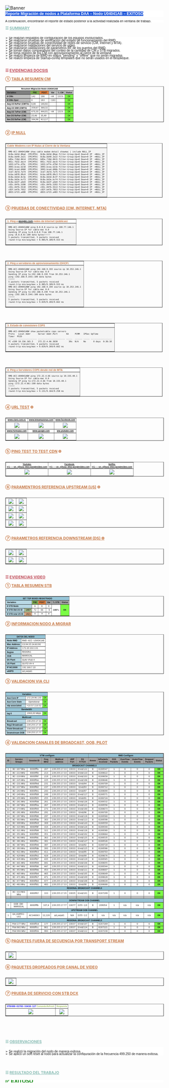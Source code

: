 <html>
<head>
<meta charset="UTF-8" />
    <meta name="viewport" content=
        "width=device-width, initial-scale=1.0" <meta/>
<title>DAA Report</title>
</head>
<body>
<img src="https://github.com/rodoxplo/daa/blob/main/template-daa-raw/IMG-20250306104014185.png?raw=true" alt="Banner">
<pre align="left"; style="white-space:pre-line; line-height:20.0px; font-size:12px; font-weight:bold; background:#ffffff; font-family:arial; margin-top:0; margin-bottom:10px; padding:0"><span style="background:#245bdb; color:white">Reporte Migración de nodos a Plataforma DAA – Nodo U04041AB – EXITOSO
</span></pre>

<pre style="white-space:pre-line; line-height:8px; font-family:arial; font-size:10px; background:#ffffff; margin-bottom:10px">A continuación, encontrarán el reporte de estado posterior a la actividad realizada en ventana de trabajo.
</pre>

<p style="color:#8abdb5; font-size:12px; font-weight:bold; margin:0; padding-bottom:10px">☰ <u>SUMMARY</u></p>

<pre style="white-space:pre-line; line-height:8px; font-family:arial; font-size:10px; background:#ffffff">
➢ Se realizan respaldos de configuración de los equipos involucrados.
➢ Se realizaron pruebas de verificación del estado de funcionamiento del RMD.
➢ Se realizaron pruebas de conectividad de redes de servicio (CM, Internet y MTA).
➢ Se realizaron validaciones del servicio de video.
➢ Se realizaron validaciones de parámetros RF de los puertos del RMD.
➢ Se toman datos comparativos del conteo de la cantidad de CM y STB migrados.
➢ Se toma registro de los CM con aprovisionamiento al cierre de la ventana.
➢ Se realizó limpieza de RMD en status "pending" y "offline" que no serán migrados.
➢ Se realizó limpieza de Startup-config templates que no serán usados en el despliegue.
</pre>
<br>
<p style="color:#bf4c58; font-size:12px; font-weight:bold; margin:0; padding:0px">☰ <u>EVIDENCIAS DOCSIS</u></p>

<p style="color:#c77b4a; font-size:12px; font-weight:bold; padding-top:0; padding-bottom:0">① <u>TABLA RESUMEN CM</u></p>

<table border="1"; style="width:auto; line-height:8px; ">
  <tr>
    <th colspan="6"; style="font-weight:bold; text-align:center; vertical-align:middle; font-size:0.4em">Resumen Migración Nodo U04041AB</th>
  </tr>
    <tr>
    <th align="left"; style="background:#808080; vertical-align:middle; font-size:0.4em">Variables</th>
    <th style="background:#7FAC53; text-align:center; vertical-align:middle; font-size:0.4em">PRE</th> 
    <th style="background:#DE8242; text-align:center; vertical-align:middle; font-size:0.4em">POST</th> 
    <th style="background:#BFBFBF; text-align:center; vertical-align:middle; font-size:0.4em">Var</th>
    <th style="background:#BFBFBF; text-align:center; vertical-align:middle; font-size:0.4em">% CM</th> 
    <th style="background:#BFBFBF; text-align:center; vertical-align:middle; font-size:0.4em">Status</th> 
  </tr>
  <tr>
    <th align="left"; style="background:#BFBFBF; font-size:0.4em; vertical-align:middle"># CMs</th>
    <td style="font-size:0.4em; vertical-align:middle">142</td>
    <td style="font-size:0.4em; vertical-align:middle">186</td>
    <td style="font-size:0.4em; vertical-align:middle">-44</td>
    <td style="font-size:0.4em; vertical-align:middle">131%</td>
    <td style="background:#7BFC45; text-align:center; vertical-align:middle; font-size:0.4em">OK</td>
  </tr>
<tr>
    <th align="left"; style="background:#BFBFBF; font-size:0.4em; vertical-align:middle"># CMs Oper</th>
    <td style="font-size:0.4em; vertical-align:middle">0</td>
    <td style="font-size:0.4em; vertical-align:middle">183</td>
    <td style="font-size:0.4em; vertical-align:middle">-183</td>
    <td style="font-size:0.4em; vertical-align:middle"></td>
    <td style="background:#7BFC45; text-align:center; vertical-align:middle; font-size:0.4em">OK</td>
  </tr>
  <tr>
    <th align="left"; style="background:#F2F2F2; font-size:0.4em; vertical-align:middle">Avg US RxPwr (CMTS)</th>
    <td style="font-size:0.4em; vertical-align:middle">0,00</td>
    <td style="font-size:0.4em; vertical-align:middle">140,92</td>
    <td style="font-size:0.4em; vertical-align:middle"></td>
    <td style="font-size:0.4em; vertical-align:middle"></td>
    <td style="background:#7BFC45; text-align:center; vertical-align:middle; font-size:0.4em">OK</td>
  </tr>
  <tr>
    <th align="left"; style="background:#F2F2F2; font-size:0.4em; vertical-align:middle">Avg US SNR (CMTS)</th>
    <td style="font-size:0.4em; vertical-align:middle">359,67</td>
    <td style="font-size:0.4em; vertical-align:middle">368,32</td>
    <td style="font-size:0.4em; vertical-align:middle"></td>
    <td style="font-size:0.4em; vertical-align:middle"></td>
    <td style="background:#7BFC45; text-align:center; vertical-align:middle; font-size:0.4em">OK</td>
  </tr>
  <tr>
    <th align="left"; style="background:#BFBFBF; font-size:0.4em; vertical-align:middle">Avg US TxPwr (CM)</th>
    <td style="font-size:0.4em; vertical-align:middle">470,30</td>
    <td style="font-size:0.4em; vertical-align:middle">444,91</td>
    <td style="font-size:0.4em; vertical-align:middle">-44</td>
    <td style="font-size:0.4em; vertical-align
      :middle">131%</td>
    <td style="background:#7BFC45; text-align:center; vertical-align:middle; font-size:0.4em">OK</td>
  </tr>
  <tr>
    <th align="left"; style="background:#BFBFBF; font-size:0.4em; vertical-align:middle">Ave DS RxPwr (CM)</th>
    <td style="font-size:0.4em; vertical-align:middle">25,46</td>
    <td style="font-size:0.4em; vertical-align:middle">35,49</td>
    <td style="font-size:0.4em; vertical-align:middle"></td>
    <td style="font-size:0.4em; vertical-align:middle"></td>
    <td style="background:#7BFC45; text-align:center; vertical-align:middle; font-size:0.4em">OK</td>
  </tr>
  <tr>
    <th align="left"; style="background:#BFBFBF; font-size:0.4em; vertical-align:middle">Ave DS RxPwr (CM)</th>
    <td style="font-size:0.4em; vertical-align:middle">384,96</td>
    <td style="font-size:0.4em; vertical-align:middle">413,17</td>
    <td style="font-size:0.4em; vertical-align:middle"></td>
    <td style="font-size:0.4em; vertical-align:middle"></td>
    <td style="background:#7BFC45; text-align:center; vertical-align:middle; font-size:0.4em">OK</td>
  </tr>
</table>

<p style="color:#c77b4a; font-size:12px; font-weight:bold; padding-top:10; padding-bottom:10">② <u>IP NULL</u></p>

<table border="1"; style="width:500px; line-height:8px">
<th style="color:#c77b4a; font-size:8; font-weight:bold; text-align:left">Cable Modems con IP Nulas al Cierre de la Ventana</th>
  <tr>
    <td style="font-family:Consolas,courier new; background:#f4f4f4; vertical-align:middle; text-align:left">
      <pre style="white-space:pre-line; line-height:8px; font-size:0.5em">
RMD-ACC-U04041AB# show cable modem detail showmac | include NULL_IP     
8c8a.bb3d.86ad  CPE(MTA)  8c8a.bb3d.86ae Filter-Group:Up=0 Down=0 IP  =NULL_IP
8c8a.bb40.2e21  CPE(MTA)  8c8a.bb40.2e22 Filter-Group:Up=0 Down=0 IP  =NULL_IP
b85e.718d.0614  CPE(MTA)  b85e.718d.0615 Filter-Group:Up=0 Down=0 IP  =NULL_IP
001c.fb32.dec4  CPE(MTA)  001c.fb32.dec6 Filter-Group:Up=0 Down=0 IP  =NULL_IP
1033.bf7e.d79c  CPE(MTA)  1033.bf7e.d79d Filter-Group:Up=0 Down=0 IP  =NULL_IP
3093.bcea.b218  CPE(MTA)  3093.bcea.b21b Filter-Group:Up=0 Down=0 IP  =NULL_IP
3093.bced.6068  CPE(MTA)  3093.bced.606b Filter-Group:Up=0 Down=0 IP  =NULL_IP
3cb7.4b7d.7e74  CPE(MTA)  3cb7.4b7d.7e75 Filter-Group:Up=0 Down=0 IP  =NULL_IP
6cba.b8f8.09c0  CPE(MTA)  6cba.b8f8.09c3 Filter-Group:Up=0 Down=0 IP  =NULL_IP
8c8a.bb3d.8c3e  CPE(MTA)  8c8a.bb3d.8c3f Filter-Group:Up=0 Down=0 IP  =NULL_IP
8c8a.bb3e.bcf3  CPE(MTA)  8c8a.bb3e.bcf4 Filter-Group:Up=0 Down=0 IP  =NULL_IP
8c8a.bb3f.a4d3  CPE(MTA)  8c8a.bb3f.a4d4 Filter-Group:Up=0 Down=0 IP  =NULL_IP
c03c.04fb.5390  CPE(MTA)  c03c.04fb.5393 Filter-Group:Up=0 Down=0 IP  =NULL_IP
c03c.04fb.5510  CPE(MTA)  c03c.04fb.5513 Filter-Group:Up=0 Down=0 IP  =NULL_IP
c83f.b47b.7052  CPE(MTA)  c83f.b47b.7053 Filter-Group:Up=0 Down=0 IP  =NULL_IP
d833.b723.a480  CPE(MTA)  d833.b723.a483 Filter-Group:Up=0 Down=0 IP  =NULL_IP
    </pre>
		</td>
  </tr>
</table>

<p style="color:#c77b4a; font-size:12px; font-weight:bold; padding-top:10; padding-bottom:10">③ <u>PRUEBAS DE CONECTIVIDAD (CM, INTERNET, MTA)</u></p>

<table border="1"; style="width:500px; line-height:8px">
<th style="color:#c77b4a; font-size:8; font-weight:bold; text-align:left">1. Ping a <a href="www.claro.com.ec">google.com</a> redes de Internet (públicas)</th>
  <tr>
    <td style="font-family:Consolas,courier new; background:#f4f4f4; vertical-align:middle; text-align:left">
      <pre style="white-space:pre-line; line-height:8px; font-size:0.5em">
RMD-ACC-U04041AB# ping 8.8.8.8 source-ip 100.77.146.1
Using Source-IP for cable-mac 0.0
Sending IP ping to:8.8.8.8 from 100.77.146.1
ping (8.8.8.8):100 data bytes!!!!!
5 packets transmitted, 5 packets received
round-trip min/avg/max = 8.985/9.189/9.553 ms
    </pre>
		</td>
  </tr> 
</table>
</ul>
<br>

<table border="1"; style="width:500px; line-height:8px">
<th style="color:#c77b4a; font-size:8; font-weight:bold; text-align:left">2. Ping a servidores de aprovisionamiento (DHCP)</th>
  <tr>
    <td style="font-family:Consolas,courier new; background:#f4f4f4; vertical-align:middle; text-align:left">
      <pre style="white-space:pre-line; line-height:8px; font-size:0.5em">
RMD-ACC-U04041AB# ping 192.168.9.193 source-ip 10.253.146.1
Using Source-IP for cable-mac 0.0
Sending IP ping to:192.168.9.193 from 10.253.146.1
ping (192.168.9.193):100 data bytes
!!!!!
5 packets transmitted, 5 packets received
round-trip min/avg/max = 8.985/9.189/9.553 ms
RMD-ACC-U04041AB# ping 192.168.9.194 source-ip 10.253.146.1
Using Source-IP for cable-mac 0.0
Sending IP ping to:192.168.9.194 from 10.253.146.1
ping (192.168.9.194):100 data bytes
!!!!!
5 packets transmitted, 5 packets received
round-trip min/avg/max = 9.029/9.269/9.662 ms
    </pre>
		</td>
  </tr>
</table>
<br>
<table border="1"; style="width:500px; line-height:8px">
<th style="color:#c77b4a; font-size:8; font-weight:bold; text-align:left">3. Estado de conexiones COPS</th>
  <tr>
    <td style="font-family:Consolas,courier new; text-align:left; background:#f4f4f4; vertical-align:middle; text-align:left">
      <pre style="white-space:pre-line; line-height:8px; font-size:0.5em">
RMD-ACC-U04041AB# show packetcable cops servers
Proto   Local Addr      Server Addr.Port       KA     PCMM   IPSec UpTime
Timer  PSID
------- --------------- ---------------------- -----  ------ ----- -----------------
PC vI09 10.156.165.3    172.22.4.66.3030         30s  N/A    No      0 days  0:36:10
5 packets transmitted, 5 packets received
round-trip min/avg/max = 9.029/9.269/9.662 ms
    </pre>
		</td>
  </tr>
</table>
<br>
<table border="1"; style="width:500px; line-height:8px">
<th style="color:#c77b4a; font-size:8; font-weight:bold; text-align:left">4. Ping a Servidores COPS desde red de MTA</th>
<tr>
    <td style="font-family:Consolas,courier new; text-align:left; background:#f4f4f4; vertical-align:middle; text-align:left">
    <pre style="white-space:pre-line; line-height:8px; font-size:0.5em">
RMD-ACC-U04041AB# ping 172.22.4.66 source-ip 10.155.40.1
Using Source-IP for cable-mac 0.0
Sending IP ping to:172.22.4.66 from 10.155.40.1
ping (172.22.4.66):100 data bytes
!!!!!
5 packets transmitted, 5 packets received
round-trip min/avg/max = 9.131/9.164/9.258 ms
    </pre>
		</td>
  </tr>
</table>

<p style="color:#c77b4a; font-size:12px; font-weight:bold; padding-top:10; padding-bottom:10">④ <u>URL TEST</u> 🌐</p>

<table border="1"; style="width:auto; line-height:8px">
  <tr>
    <th style="font-weight:bold; text-align:center; vertical-align:middle; font-size:0.4em"><a href="http://www.claro.com.ec" target="_blank">www.claro.com.ec</a></th>
    <th style="font-weight:bold; text-align:center; vertical-align:middle; font-size:0.4em"><a href="http://www.teleamazonas.com">www.teleamazonas.com</a></th>
    <th style="font-weight:bold; text-align:center; vertical-align:middle; font-size:0.4em"><a href="http://www.facebook.com">www.facebook.com</a></th>
  </tr>
    <tr>
    <td style="text-align:center; vertical-align:middle"><img src="https://github.com/rodoxplo/daa/blob/main/template-daa-raw/Pasted%20image%2020250306125735.png?raw=true"></td>
    <td style="text-align:center; vertical-align:middle"><img src="https://github.com/rodoxplo/daa/blob/main/template-daa-raw/Pasted%20image%2020250306115528.png?raw=true"></td>
    <td style="text-align:center; vertical-align:middle"><img src="https://github.com/rodoxplo/daa/blob/main/template-daa-raw/Pasted%20image%2020250306125735.png?raw=true"></td>
  </tr>
    <tr>
    <th style="font-weight:bold; text-align:center; vertical-align:middle; font-size:0.4em"><a href="http://www.Formula1.com">www.Formula1.com</a></th>
    <th style="font-weight:bold; text-align:center; vertical-align:middle; font-size:0.4em"><a href="http://www.google.com">www.google.com</a></th>
    <th style="font-weight:bold; text-align:center; vertical-align:middle; font-size:0.4em"><a href="http://ww.youtube.com">ww.youtube.com</a></th>
  </tr>
    <tr>
    <td style="text-align:center; vertical-align:middle"><img src="https://github.com/rodoxplo/daa/blob/main/template-daa-raw/Pasted%20image%2020250306115353.png?raw=true"></td>
    <td style="text-align:center; vertical-align:middle"><img src="https://github.com/rodoxplo/daa/blob/main/template-daa-raw/Pasted%20image%2020250306115357.png?raw=true"></td>
    <td style="text-align:center; vertical-align:middle"><img src="https://github.com/rodoxplo/daa/blob/main/template-daa-raw/Pasted%20image%2020250306115225.png?raw=true"></td>
  </tr>  
  </table>

<p style="color:#c77b4a; font-size:12px; font-weight:bold; padding-top:10; padding-bottom:10">⑤ <u>PING TEST TO TEST CDN</u> 🌐</p>

<table border="1"; style="width:auto; line-height:8px">
  <tr>
    <th style="font-weight:bold; text-align:center; vertical-align:middle; font-size:0.4em; white-space:pre-line"><a href="http://rr1---sn-xj0uxa-btxs.googlevideo.com">Youtube:
    rr1---sn-xj0uxa-btxs.googlevideo.com</a></th>
    <th style="font-weight:bold; text-align:center; vertical-align:middle; font-size:0.4em; white-space:pre-line"><a href="http://rr1---sn-xj0uxa-btxs.googlevideo.com">Facebook:
    rr1---sn-xj0uxa-btxs.googlevideo.com</a></th>
    <th style="font-weight:bold; text-align:center; vertical-align:middle; font-size:0.4em; white-space:pre-line"><a href="http://rr1---sn-xj0uxa-btxs.googlevideo.com">Netflix:
    rr1---sn-xj0uxa-btxs.googlevideo.com</a></th>
  </tr>
    <tr>
    <td style="text-align:center; vertical-align:middle"><img src="https://github.com/rodoxplo/daa/blob/main/template-daa-raw/Pasted%20image%2020250306115211.png?raw=true"></td>
    <td style="text-align:center; vertical-align:middle"><img src="https://github.com/rodoxplo/daa/blob/main/template-daa-raw/Pasted%20image%2020250306115225.png?raw=true"></td>
    <td style="text-align:center; vertical-align:middle"><img src="https://github.com/rodoxplo/daa/blob/main/template-daa-raw/Pasted%20image%2020250306115233.png?raw=true"></td>
  </tr>
  </table>

<p style="color:#c77b4a; font-size:12px; font-weight:bold; padding-top:10; padding-bottom:10">⑥ <u>PARAMENTROS REFERENCIA UPSTREAM (US)</u> 🌐</p>

<table border="1"; style="width:auto; line-height:8px">
  <tr>
      <td style="text-align:center; vertical-align:middle"><img src="https://github.com/rodoxplo/daa/blob/main/template-daa-raw/Pasted%20image%2020250306125501.png?raw=true"></td>
      <td align="left"; style="text-align:center; vertical-align:middle"><img src="https://github.com/rodoxplo/daa/blob/main/template-daa-raw/Pasted%20image%2020250306125520.png?raw=true"></td>
</tr>
<tr>
      <td style="text-align:center; vertical-align:middle"><img src="https://github.com/rodoxplo/daa/blob/main/template-daa-raw/Pasted%20image%2020250306125600.png?raw=true"></td>
      <td align="left"; style="text-align:center; vertical-align:middle"><img src="https://github.com/rodoxplo/daa/blob/main/template-daa-raw/Pasted%20image%2020250306125607.png?raw=true"></td>
</tr>
<tr>
      <td style="text-align:center; vertical-align:middle"><img src="https://github.com/rodoxplo/daa/blob/main/template-daa-raw/Pasted%20image%2020250306125613.png?raw=true"></td>
      <td align="left"; style="text-align:center; vertical-align:middle"><img src="https://github.com/rodoxplo/daa/blob/main/template-daa-raw/Pasted%20image%2020250306125637.png?raw=true"></td>
</tr>
<tr>
      <td style="text-align:center; vertical-align:middle"><img src="https://github.com/rodoxplo/daa/blob/main/template-daa-raw/Pasted%20image%2020250306125649.png?raw=true"></td>
      <td align="left"; style="text-align:center; vertical-align:middle"><img src="https://github.com/rodoxplo/daa/blob/main/template-daa-raw/Pasted%20image%2020250306125656.png?raw=true"></td>
</tr>
  </table>

<p style="color:#c77b4a; font-size:12px; font-weight:bold; padding-top:10; padding-bottom:10">⑦ <u>PARAMETROS REFERENCIA DOWNSTREAM (DS) 🌐</u></p>

<table border="1"; style="width:auto; line-height:8px">
<tr>
      <td align="left"; style="text-align:center; vertical-align:middle"><img src="https://github.com/rodoxplo/daa/blob/main/template-daa-raw/IMG-20250306114236406.png?raw=true"></td>
      <td align="left"; style="text-align:center; vertical-align:middle"><img src="https://github.com/rodoxplo/daa/blob/main/template-daa-raw/IMG-20250306114239811.png?raw=true"></td>
</tr>
<tr>
      <td align="left"; style="text-align:center; vertical-align:middle"><img src="https://github.com/rodoxplo/daa/blob/main/template-daa-raw/IMG-20250306114244251.png?raw=true"></td>
      <td align="left"; style="text-align:center; vertical-align:middle"><img src="https://github.com/rodoxplo/daa/blob/main/template-daa-raw/IMG-20250306114249653.png?raw=true"></td>
</tr>
  </table>
<br>

<p style="color:#bf4c58; font-size:12px; font-weight:bold; margin:0; padding:0px">☰ <u>EVIDENCIAS VIDEO</u></p>
<p style="color:#c77b4a; font-size:12px; font-weight:bold; padding-top:0; padding-bottom:10">① <u>TABLA RESUMEN STB</u></p>

<table border="1"; style="width:auto; line-height:8px">
<tr>
	<th colspan="7"; style="background:#97C5D7; font-weight:bold; text-align:center; vertical-align:middle; font-size:0.4em">SET TOP BOXES REGISTRADO</th>
</tr>
  <tr>
    <th colspan="2"; style="background:#B9D9E5; text-align:left; vertical-align:middle; font-size:0.4em">Variables</th>
    <th style="background:#7FAC53; text-align:center; vertical-align:middle; font-size:0.4em">PRE</th> 
    <th style="background:#DE8242; text-align:center; vertical-align:middle; font-size:0.4em">POST</th> 
    <th style="background:#A6A6A6; text-align:center; vertical-align:middle; font-size:0.4em">Var</th>
    <th style="background:#A6A6A6; text-align:center; vertical-align:middle; font-size:0.4em">% STB</th> 
    <th style="background:#A6A6A6; text-align:center; vertical-align:middle; font-size:0.4em">Status</th> 
  </tr>
  <tr>
    <th colspan="2"; style="background:#B9D9E5; text-align:left; vertical-align:middle; font-size:0.4em"># STB Nodo</th>
    <td style="background:white; text-align:center; vertical-align:middle; font-size:0.4em">6</td>
    <td style="background:white; text-align:center; vertical-align:middle; font-size:0.4em">6</td>
    <td style="background:white; text-align:center; vertical-align:middle; font-size:0.4em">0</td>
    <td rowspan="3"; style="background:white; text-align:center; vertical-align:middle; font-weight:bold; font-size:0.4em">100%</td>
    <td rowspan="3"; style="background:#7BFC45; text-align:center; vertical-align:middle; font-weight:bold; font-size:0.4em">OK</td>
  </tr>
  <tr>
    <th style="background:#B9D9E5; text-align:left; vertical-align:middle; font-size:0.4em"># STB Old US ID</th>
    <th style="background:#B1C595; text-align:center; vertical-align:middle; font-size:0.4em">1407</th> 
    <td style="background:white; text-align:center; vertical-align:middle; font-size:0.4em">72</td>
    <td style="background:white; text-align:center; vertical-align:middle; font-size:0.4em">66</td>
    <td style="background:white; text-align:center; vertical-align:middle; font-size:0.4em">-6</td>
  </tr>
  <tr>
    <th style="background:#B9D9E5; text-align:left; vertical-align:middle; font-size:0.4em"># STB new US ID</th>
    <th style="background:#EAB38A; text-align:center; vertical-align:middle; font-size:0.4em">1421</th> 
    <td style="background:white; text-align:center; vertical-align:middle; font-size:0.4em">0</td>
    <td style="background:white; text-align:center; vertical-align:middle; font-size:0.4em">9</td>
    <td style="background:white; text-align:center; vertical-align:middle; font-size:0.4em">9</td>
  </tr>
</table>

<p style="color:#c77b4a; font-size:12px; font-weight:bold; padding-top:0; padding-bottom:10">② <u>INFORMACION NODO A MIGRAR</u></p>

<table border="1"; style="width:auto; line-height:8px">
<tr>
	<th colspan="2"; align="center"; style="background:#97C5D7; text-align:center; vertical-align:middle; font-size:0.4em">DATOS DEL NODO</th>
</tr>
  <tr>
    <th style="background:#B9D9E5; text-align:left; vertical-align:middle; font-size:0.4em">Nodo RMD</th><td style="background:white; text-align:left; vertical-align:middle;  font-size:0.4em">RMD-ACC-U04041AB</td></tr><tr>
    <th style="background:#B9D9E5; text-align:left; vertical-align:middle; font-size:0.4em">Mac Address</th><td style="background:white; text-align:left; vertical-align:middle;  font-size:0.4em">C0:94:35:3A:60:90</td></tr><tr>
    <th style="background:#B9D9E5; text-align:left; vertical-align:middle; font-size:0.4em">IP Address</th><td style="background:white; text-align:left; vertical-align:middle;  font-size:0.4em">172.20.102.131</td></tr><tr>
    <th style="background:#B9D9E5; text-align:left; vertical-align:middle;  font-size:0.4em">Region</th><td style="background:white; text-align:left; vertical-align:middle;  font-size:0.4em">REGION1</td></tr><tr>
    <th style="background:#B9D9E5; text-align:left; vertical-align:middle;  font-size:0.4em">HUB</th><td style="background:white; text-align:left; vertical-align:middle;  font-size:0.4em">MARISCAL</td></tr><tr>
    <th style="background:#B9D9E5; text-align:left; vertical-align:middle;  font-size:0.4em">DS Plant</th><td style="background:white; text-align:left; vertical-align:middle;  font-size:0.4em">Quito Vhub 4</td></tr><tr>
    <th style="background:#B9D9E5; text-align:left; vertical-align:middle;  font-size:0.4em">US Plant</th><td style="background:white; text-align:left; vertical-align:middle;  font-size:0.4em">QUITO VH 4</td></tr><tr>
    <th style="background:#B9D9E5; text-align:left; vertical-align:middle;  font-size:0.4em">IP NC2000</th><td style="background:white; text-align:left; vertical-align:middle;  font-size:0.4em">192.168.7.10</td></tr><tr>
    <th style="background:#B9D9E5; text-align:left; vertical-align:middle;  font-size:0.4em">vARPD</th><td style="background:white; text-align:left; vertical-align:middle;  font-size:0.4em">q4_varpd1</td>
  </tr>
</table>

<p style="color:#c77b4a; font-size:12px; font-weight:bold; padding-top:0; padding-bottom:10">③ <u>VALIDACION VIA CLI</u></p>

<table border="1"; style="width:auto; line-height:8px">
  <tr>
    <th colspan="3"; style="background:#97C5D7; text-align:center; vertical-align:middle; font-size:0.4em">Variables</th>
  </tr>
  <tr>
    <th style="background:#B9D9E5; text-align:left; vertical-align:middle; font-size:0.4em">Aux Core IP</th>
    <td style="background:white; text-align:center; vertical-align:middle; font-size:0.4em">172.29.96.130</td>
    <td style="background:#7BFC45; text-align:center; vertical-align:middle; font-size:0.4em">OK</td>
  </tr>
  <tr>
    <th style="background:#B9D9E5; text-align:left; vertical-align:middle; font-size:0.4em">Aux Core State</th>
    <td style="background:white; text-align:center; vertical-align:middle; font-size:0.4em">Operational</td>
    <td style="background:#7BFC45; text-align:center; vertical-align:middle; font-size:0.4em">OK</td>
  </tr>
  <tr>
	<th style="background:#B9D9E5; text-align:left; vertical-align:middle; font-size:0.4em">ntp associated</th>
    <td style="background:white; text-align:center; vertical-align:middle; font-size:0.4em">*10.57.110.52</td>
    <td style="background:#7BFC45; text-align:center; vertical-align:middle; font-size:0.4em">OK</td>
  </tr>
<tr>
    <th colspan="3"; style="background:#97C5D7; text-align:center; vertical-align:middle; font-size:0.4em">Bandwidth</th>
  </tr>
  <tr>
	<th style="background:#B9D9E5; text-align:left; vertical-align:middle; font-size:0.4em">lag 0</th>
    <td style="background:white; text-align:center; vertical-align:middle; font-size:0.4em">2969,00 Mbps</td>
    <td style="background:#7BFC45; text-align:center; vertical-align:middle; font-size:0.4em">OK</td>
  </tr>
  <tr>
    <th colspan="3"; style="background:#97C5D7; text-align:center; vertical-align:middle; font-size:0.4em">Multicast</th>
  </tr>
  <tr>
	<th style="background:#B9D9E5; text-align:left; vertical-align:middle; font-size:0.4em">Broadcast</th>
    <td style="background:white; text-align:center; vertical-align:middle; font-size:0.4em">239.255.17.33</td>
    <td style="background:#7BFC45; text-align:center; vertical-align:middle; font-size:0.4em">OK</td>
  </tr>
  <tr>
  	<th style="background:#B9D9E5; text-align:left; vertical-align:middle; font-size:0.4em">Reg2 Broadcast</th>
    <td style="background:white; text-align:center; vertical-align:middle; font-size:0.4em">239.255.17.35</td>
    <td style="background:#7BFC45; text-align:center; vertical-align:middle; font-size:0.4em">OK</td>
  </tr>
  <tr>
    <th style="background:#B9D9E5; text-align:left; vertical-align:middle; font-size:0.4em">Piolot Broadcast</th>
    <td style="background:white; text-align:center; vertical-align:middle; font-size:0.4em">239.255.17.37</td>
    <td style="background:#7BFC45; text-align:center; vertical-align:middle; font-size:0.4em">OK</td>
  </tr>
    <tr>
    <th style="background:#B9D9E5; text-align:left; vertical-align:middle; font-size:0.4em">Downstream OOB</th>
    <td style="background:white; text-align:center; vertical-align:middle; font-size:0.4em">239.255.17.77</td>
    <td style="background:#7BFC45; text-align:center; vertical-align:middle; font-size:0.4em">OK</td>
  </tr>
</table>

<p style="color:#c77b4a; font-size:12px; font-weight:bold; padding-top:0; padding-bottom:10">④ <u>VALIDACION CANALES DE BROADCAST, OOB, PILOT</u></p>

<table border="1"; style="width:auto; line-height:8px">
<tr>
	<th colspan="7"; style="background:#97C5D7; text-align:center; vertical-align:middle; font-size:0.4em">VTM configure</th>
<th colspan="7"; style="background:#97C5D7; text-align:center; vertical-align:middle; font-size:0.4em">RMD Configure</th>
</tr>
  <tr>
    <th style="background:#A6A6A6; text-align:center; vertical-align:middle; font-size:0.4em">ID</th>
    <th style="background:#A6A6A6; text-align:center; vertical-align:middle; font-size:0.4em; width:1px">Service Groups</th>
    <th style="background:#A6A6A6; text-align:center; vertical-align:middle; font-size:0.4em; width:10%">Session ID</th>
    <th style="background:#A6A6A6; text-align:center; vertical-align:middle; font-size:0.4em">Freq MHZ</th>
    <th style="background:#A6A6A6; text-align:center; vertical-align:middle; font-size:0.4em">Multicat address</th>
    <th style="background:#A6A6A6; text-align:center; vertical-align:middle; font-size:0.4em">UDP Port</th>
    <th style="background:#A6A6A6; text-align:center; vertical-align:middle; font-size:0.4em">DS P/TCH</th>
    <th style="background:#A6A6A6; text-align:center; vertical-align:middle; font-size:0.4em">Annex</th>
    <th style="background:#A6A6A6; text-align:center; vertical-align:middle; font-size:0.4em">InPackets received</th>
    <th style="background:#A6A6A6; text-align:center; vertical-align:middle; font-size:0.4em">OSS Packets</th>
    <th style="background:#A6A6A6; text-align:center; vertical-align:middle; font-size:0.4em">OverFlow Events</th>
    <th style="background:#A6A6A6; text-align:center; vertical-align:middle; font-size:0.4em">UnderFlow Events</th>
    <th style="background:#A6A6A6; text-align:center; vertical-align:middle; font-size:0.4em">Dropped Packets</th>
    <th style="background:#A6A6A6; text-align:center; vertical-align:middle; font-size:0.4em">Status</th>
  </tr>
  <tr>
	  <th colspan="14"; style="background:#97C5D7; text-align:center; vertical-align:middle; font-size:0.4em">BROADCAST CHANNELS</th>
  </tr>
<tr>
	<td style="text-align:center; vertical-align:middle; font-size:0.4em">1</td><td style="text-align:center; vertical-align:middle; font-size:0.4em">BC-207 Mhz</td>
	<td style="text-align:center; vertical-align:middle; font-size:0.4em">8000fffa</td><td style="text-align:center; vertical-align:middle; font-size:0.4em">207</td><td style="text-align:center; vertical-align:middle; font-size:0.4em">239.255.17.33</td><td style="text-align:center; vertical-align:middle; font-size:0.4em">10033</td><td style="text-align:center; vertical-align:middle; font-size:0.4em">0/vid/122</td><td style="text-align:center; vertical-align:middle; font-size:0.4em">B</td><td style="text-align:center; vertical-align:middle; font-size:0.4em">6188547</td><td style="text-align:center; vertical-align:middle; font-size:0.4em">1</td><td style="text-align:center; vertical-align:middle; font-size:0.4em">0</td><td style="text-align:center; vertical-align:middle; font-size:0.4em">0</td><td style="text-align:center; vertical-align:middle; font-size:0.4em">0</td><td style="background:#7BFC45; text-align:center; vertical-align:middle; font-weight:bold; font-size:0.4em">OK</td>
</tr>
<tr>
	<td style="text-align:center; vertical-align:middle; font-size:0.4em">2</td><td style="text-align:center; vertical-align:middle; font-size:0.4em">BC-213 Mhz</td><td style="text-align:center; vertical-align:middle; font-size:0.4em">8000fffd</td><td style="text-align:center; vertical-align:middle; font-size:0.4em">213</td><td style="text-align:center; vertical-align:middle; font-size:0.4em">239.255.17.33</td><td style="text-align:center; vertical-align:middle; font-size:0.4em">10033</td><td style="text-align:center; vertical-align:middle; font-size:0.4em">0/vid/110</td><td style="text-align:center; vertical-align:middle; font-size:0.4em">B</td><td style="text-align:center; vertical-align:middle; font-size:0.4em">6188622</td><td style="text-align:center; vertical-align:middle; font-size:0.4em">1</td><td style="text-align:center; vertical-align:middle; font-size:0.4em">0</td><td style="text-align:center; vertical-align:middle; font-size:0.4em">0</td><td style="text-align:center; vertical-align:middle; font-size:0.4em">0</td><td style="background:#7BFC45; text-align:center; vertical-align:middle; font-weight:bold; font-size:0.4em">OK</td>
</tr>
<tr>
	<td style="text-align:center; vertical-align:middle; font-size:0.4em">3</td><td style="text-align:center; vertical-align:middle; font-size:0.4em">BC-219 Mhz</td><td style="text-align:center; vertical-align:middle; font-size:0.4em">8000ffef</td><td style="text-align:center; vertical-align:middle; font-size:0.4em">219</td><td style="text-align:center; vertical-align:middle; font-size:0.4em">239.255.17.33</td><td style="text-align:center; vertical-align:middle; font-size:0.4em">10033</td><td style="text-align:center; vertical-align:middle; font-size:0.4em">0/vid/103</td><td style="text-align:center; vertical-align:middle; font-size:0.4em">B</td><td style="text-align:center; vertical-align:middle; font-size:0.4em">6188658</td><td style="text-align:center; vertical-align:middle; font-size:0.4em">1</td><td style="text-align:center; vertical-align:middle; font-size:0.4em">0</td><td style="text-align:center; vertical-align:middle; font-size:0.4em">0</td><td style="text-align:center; vertical-align:middle; font-size:0.4em">0</td><td style="background:#7BFC45; text-align:center; vertical-align:middle; font-weight:bold; font-size:0.4em">OK</td>
</tr>
<tr>
	<td style="text-align:center; vertical-align:middle; font-size:0.4em">4</td><td style="text-align:center; vertical-align:middle; font-size:0.4em">BC-225 Mhz</td><td style="text-align:center; vertical-align:middle; font-size:0.4em">8000ffee</td><td style="text-align:center; vertical-align:middle; font-size:0.4em">225</td><td style="text-align:center; vertical-align:middle; font-size:0.4em">239.255.17.33</td><td style="text-align:center; vertical-align:middle; font-size:0.4em">10033</td><td style="text-align:center; vertical-align:middle; font-size:0.4em">0/vid/106</td><td style="text-align:center; vertical-align:middle; font-size:0.4em">B</td><td style="text-align:center; vertical-align:middle; font-size:0.4em">6188646</td><td style="text-align:center; vertical-align:middle; font-size:0.4em">1</td><td style="text-align:center; vertical-align:middle; font-size:0.4em">0</td><td style="text-align:center; vertical-align:middle; font-size:0.4em">0</td><td style="text-align:center; vertical-align:middle; font-size:0.4em">0</td><td style="background:#7BFC45; text-align:center; vertical-align:middle; font-weight:bold; font-size:0.4em">OK</td>
</tr>
<tr>
	<td style="text-align:center; vertical-align:middle; font-size:0.4em">5</td><td style="text-align:center; vertical-align:middle; font-size:0.4em">BC-231 Mhz</td><td style="text-align:center; vertical-align:middle; font-size:0.4em">8000ffed</td><td style="text-align:center; vertical-align:middle; font-size:0.4em">231</td><td style="text-align:center; vertical-align:middle; font-size:0.4em">239.255.17.33</td><td style="text-align:center; vertical-align:middle; font-size:0.4em">10033</td><td style="text-align:center; vertical-align:middle; font-size:0.4em">0/vid/94 </td><td style="text-align:center; vertical-align:middle; font-size:0.4em">B</td><td style="text-align:center; vertical-align:middle; font-size:0.4em">6188709</td><td style="text-align:center; vertical-align:middle; font-size:0.4em">1</td><td style="text-align:center; vertical-align:middle; font-size:0.4em">0</td><td style="text-align:center; vertical-align:middle; font-size:0.4em">0</td><td style="text-align:center; vertical-align:middle; font-size:0.4em">0</td><td style="background:#7BFC45; text-align:center; vertical-align:middle; font-weight:bold; font-size:0.4em">OK</td>
</tr>
<tr>
	<td style="text-align:center; vertical-align:middle; font-size:0.4em">6</td><td style="text-align:center; vertical-align:middle; font-size:0.4em">BC-237 Mhz</td><td style="text-align:center; vertical-align:middle; font-size:0.4em">8000ffd2</td><td style="text-align:center; vertical-align:middle; font-size:0.4em">237</td><td style="text-align:center; vertical-align:middle; font-size:0.4em">239.255.17.33</td><td style="text-align:center; vertical-align:middle; font-size:0.4em">10033</td><td style="text-align:center; vertical-align:middle; font-size:0.4em">0/vid/93 </td><td style="text-align:center; vertical-align:middle; font-size:0.4em">B</td><td style="text-align:center; vertical-align:middle; font-size:0.4em">6188712</td><td style="text-align:center; vertical-align:middle; font-size:0.4em">1</td><td style="text-align:center; vertical-align:middle; font-size:0.4em">0</td><td style="text-align:center; vertical-align:middle; font-size:0.4em">0</td><td style="text-align:center; vertical-align:middle; font-size:0.4em">0</td><td style="background:#7BFC45; text-align:center; vertical-align:middle; font-weight:bold; font-size:0.4em">OK</td>
</tr>
<tr>
	<td style="text-align:center; vertical-align:middle; font-size:0.4em">7</td><td style="text-align:center; vertical-align:middle; font-size:0.4em">BC-243 Mhz</td><td style="text-align:center; vertical-align:middle; font-size:0.4em">8000ffe1</td><td style="text-align:center; vertical-align:middle; font-size:0.4em">243</td><td style="text-align:center; vertical-align:middle; font-size:0.4em">239.255.17.33</td><td style="text-align:center; vertical-align:middle; font-size:0.4em">10033</td><td style="text-align:center; vertical-align:middle; font-size:0.4em">0/vid/97 </td><td style="text-align:center; vertical-align:middle; font-size:0.4em">B</td><td style="text-align:center; vertical-align:middle; font-size:0.4em">6188694</td><td style="text-align:center; vertical-align:middle; font-size:0.4em">1</td><td style="text-align:center; vertical-align:middle; font-size:0.4em">0</td><td style="text-align:center; vertical-align:middle; font-size:0.4em">0</td><td style="text-align:center; vertical-align:middle; font-size:0.4em">0</td><td style="background:#7BFC45; text-align:center; vertical-align:middle; font-weight:bold; font-size:0.4em">OK</td>
</tr>
<tr>
	<td style="text-align:center; vertical-align:middle; font-size:0.4em">8</td><td style="text-align:center; vertical-align:middle; font-size:0.4em">BC-249 Mhz</td><td style="text-align:center; vertical-align:middle; font-size:0.4em">8000ffd9</td><td style="text-align:center; vertical-align:middle; font-size:0.4em">249</td><td style="text-align:center; vertical-align:middle; font-size:0.4em">239.255.17.33</td><td style="text-align:center; vertical-align:middle; font-size:0.4em">10033</td><td style="text-align:center; vertical-align:middle; font-size:0.4em">0/vid/117</td><td style="text-align:center; vertical-align:middle; font-size:0.4em">B</td><td style="text-align:center; vertical-align:middle; font-size:0.4em">6188571</td><td style="text-align:center; vertical-align:middle; font-size:0.4em">1</td><td style="text-align:center; vertical-align:middle; font-size:0.4em">0</td><td style="text-align:center; vertical-align:middle; font-size:0.4em">0</td><td style="text-align:center; vertical-align:middle; font-size:0.4em">0</td><td style="background:#7BFC45; text-align:center; vertical-align:middle; font-weight:bold; font-size:0.4em">OK</td>
</tr>
<tr>
	<td style="text-align:center; vertical-align:middle; font-size:0.4em">9</td><td style="text-align:center; vertical-align:middle; font-size:0.4em">BC-255 Mhz</td><td style="text-align:center; vertical-align:middle; font-size:0.4em">8000ffe5</td><td style="text-align:center; vertical-align:middle; font-size:0.4em">255</td><td style="text-align:center; vertical-align:middle; font-size:0.4em">239.255.17.33</td><td style="text-align:center; vertical-align:middle; font-size:0.4em">10033</td><td style="text-align:center; vertical-align:middle; font-size:0.4em">0/vid/91 </td><td style="text-align:center; vertical-align:middle; font-size:0.4em">B</td><td style="text-align:center; vertical-align:middle; font-size:0.4em">6188724</td><td style="text-align:center; vertical-align:middle; font-size:0.4em">1</td><td style="text-align:center; vertical-align:middle; font-size:0.4em">0</td><td style="text-align:center; vertical-align:middle; font-size:0.4em">0</td><td style="text-align:center; vertical-align:middle; font-size:0.4em">0</td><td style="background:#7BFC45; text-align:center; vertical-align:middle; font-weight:bold; font-size:0.4em">OK</td>
</tr>
<tr>
	<td style="text-align:center; vertical-align:middle; font-size:0.4em">10</td><td style="text-align:center; vertical-align:middle; font-size:0.4em">BC-261 Mhz</td><td style="text-align:center; vertical-align:middle; font-size:0.4em">8000ffdd</td><td style="text-align:center; vertical-align:middle; font-size:0.4em">261</td><td style="text-align:center; vertical-align:middle; font-size:0.4em">239.255.17.33</td><td style="text-align:center; vertical-align:middle; font-size:0.4em">10033</td><td style="text-align:center; vertical-align:middle; font-size:0.4em">0/vid/126</td><td style="text-align:center; vertical-align:middle; font-size:0.4em">B</td><td style="text-align:center; vertical-align:middle; font-size:0.4em">6188532</td><td style="text-align:center; vertical-align:middle; font-size:0.4em">1</td><td style="text-align:center; vertical-align:middle; font-size:0.4em">0</td><td style="text-align:center; vertical-align:middle; font-size:0.4em">0</td><td style="text-align:center; vertical-align:middle; font-size:0.4em">0</td><td style="background:#7BFC45; text-align:center; vertical-align:middle; font-weight:bold; font-size:0.4em">OK</td>
</tr>
<tr>
	<td style="text-align:center; vertical-align:middle; font-size:0.4em">11</td><td style="text-align:center; vertical-align:middle; font-size:0.4em">BC-267 Mhz</td><td style="text-align:center; vertical-align:middle; font-size:0.4em">8000ffea</td><td style="text-align:center; vertical-align:middle; font-size:0.4em">267</td><td style="text-align:center; vertical-align:middle; font-size:0.4em">239.255.17.33</td><td style="text-align:center; vertical-align:middle; font-size:0.4em">10033</td><td style="text-align:center; vertical-align:middle; font-size:0.4em">0/vid/121</td><td style="text-align:center; vertical-align:middle; font-size:0.4em">B</td><td style="text-align:center; vertical-align:middle; font-size:0.4em">6188556</td><td style="text-align:center; vertical-align:middle; font-size:0.4em">1</td><td style="text-align:center; vertical-align:middle; font-size:0.4em">0</td><td style="text-align:center; vertical-align:middle; font-size:0.4em">0</td><td style="text-align:center; vertical-align:middle; font-size:0.4em">0</td><td style="background:#7BFC45; text-align:center; vertical-align:middle; font-weight:bold; font-size:0.4em">OK</td>
</tr>
<tr>
	<td style="text-align:center; vertical-align:middle; font-size:0.4em">12</td><td style="text-align:center; vertical-align:middle; font-size:0.4em">BC-273 Mhz</td><td style="text-align:center; vertical-align:middle; font-size:0.4em">8000ffe0</td><td style="text-align:center; vertical-align:middle; font-size:0.4em">273</td><td style="text-align:center; vertical-align:middle; font-size:0.4em">239.255.17.33</td><td style="text-align:center; vertical-align:middle; font-size:0.4em">10033</td><td style="text-align:center; vertical-align:middle; font-size:0.4em">0/vid/100</td><td style="text-align:center; vertical-align:middle; font-size:0.4em">B</td><td style="text-align:center; vertical-align:middle; font-size:0.4em">6188673</td><td style="text-align:center; vertical-align:middle; font-size:0.4em">1</td><td style="text-align:center; vertical-align:middle; font-size:0.4em">0</td><td style="text-align:center; vertical-align:middle; font-size:0.4em">0</td><td style="text-align:center; vertical-align:middle; font-size:0.4em">0</td><td style="background:#7BFC45; text-align:center; vertical-align:middle; font-weight:bold; font-size:0.4em">OK</td>
</tr>
<tr>
	<td style="text-align:center; vertical-align:middle; font-size:0.4em">13</td><td style="text-align:center; vertical-align:middle; font-size:0.4em">BC-291 Mhz</td><td style="text-align:center; vertical-align:middle; font-size:0.4em">8000ffe4</td><td style="text-align:center; vertical-align:middle; font-size:0.4em">291</td><td style="text-align:center; vertical-align:middle; font-size:0.4em">239.255.17.33</td><td style="text-align:center; vertical-align:middle; font-size:0.4em">10033</td><td style="text-align:center; vertical-align:middle; font-size:0.4em">0/vid/96 </td><td style="text-align:center; vertical-align:middle; font-size:0.4em">B</td><td style="text-align:center; vertical-align:middle; font-size:0.4em">6188700</td><td style="text-align:center; vertical-align:middle; font-size:0.4em">1</td><td style="text-align:center; vertical-align:middle; font-size:0.4em">0</td><td style="text-align:center; vertical-align:middle; font-size:0.4em">0</td><td style="text-align:center; vertical-align:middle; font-size:0.4em">0</td><td style="background:#7BFC45; text-align:center; vertical-align:middle; font-weight:bold; font-size:0.4em">OK</td>
</tr>
<tr>
	<td style="text-align:center; vertical-align:middle; font-size:0.4em">14</td><td style="text-align:center; vertical-align:middle; font-size:0.4em">BC-297 Mhz</td><td style="text-align:center; vertical-align:middle; font-size:0.4em">8000ffd6</td><td style="text-align:center; vertical-align:middle; font-size:0.4em">297</td><td style="text-align:center; vertical-align:middle; font-size:0.4em">239.255.17.33</td><td style="text-align:center; vertical-align:middle; font-size:0.4em">10033</td><td style="text-align:center; vertical-align:middle; font-size:0.4em">0/vid/118</td><td style="text-align:center; vertical-align:middle; font-size:0.4em">B</td><td style="text-align:center; vertical-align:middle; font-size:0.4em">6188568</td><td style="text-align:center; vertical-align:middle; font-size:0.4em">1</td><td style="text-align:center; vertical-align:middle; font-size:0.4em">0</td><td style="text-align:center; vertical-align:middle; font-size:0.4em">0</td><td style="text-align:center; vertical-align:middle; font-size:0.4em">0</td><td style="background:#7BFC45; text-align:center; vertical-align:middle; font-weight:bold; font-size:0.4em">OK</td>
</tr>
<tr>
	<td style="text-align:center; vertical-align:middle; font-size:0.4em">15</td><td style="text-align:center; vertical-align:middle; font-size:0.4em">BC-303 Mhz</td><td style="text-align:center; vertical-align:middle; font-size:0.4em">8000ffda</td><td style="text-align:center; vertical-align:middle; font-size:0.4em">303</td><td style="text-align:center; vertical-align:middle; font-size:0.4em">239.255.17.33</td><td style="text-align:center; vertical-align:middle; font-size:0.4em">10033</td><td style="text-align:center; vertical-align:middle; font-size:0.4em">0/vid/113</td><td style="text-align:center; vertical-align:middle; font-size:0.4em">B</td><td style="text-align:center; vertical-align:middle; font-size:0.4em">6188598</td><td style="text-align:center; vertical-align:middle; font-size:0.4em">1</td><td style="text-align:center; vertical-align:middle; font-size:0.4em">0</td><td style="text-align:center; vertical-align:middle; font-size:0.4em">0</td><td style="text-align:center; vertical-align:middle; font-size:0.4em">0</td><td style="background:#7BFC45; text-align:center; vertical-align:middle; font-weight:bold; font-size:0.4em">OK</td>
</tr>
<tr>
	<td style="text-align:center; vertical-align:middle; font-size:0.4em">16</td><td style="text-align:center; vertical-align:middle; font-size:0.4em">BC-309 Mhz</td><td style="text-align:center; vertical-align:middle; font-size:0.4em">8000ffe9</td><td style="text-align:center; vertical-align:middle; font-size:0.4em">309</td><td style="text-align:center; vertical-align:middle; font-size:0.4em">239.255.17.33</td><td style="text-align:center; vertical-align:middle; font-size:0.4em">10033</td><td style="text-align:center; vertical-align:middle; font-size:0.4em">0/vid/120</td><td style="text-align:center; vertical-align:middle; font-size:0.4em">B</td><td style="text-align:center; vertical-align:middle; font-size:0.4em">6188559</td><td style="text-align:center; vertical-align:middle; font-size:0.4em">1</td><td style="text-align:center; vertical-align:middle; font-size:0.4em">0</td><td style="text-align:center; vertical-align:middle; font-size:0.4em">0</td><td style="text-align:center; vertical-align:middle; font-size:0.4em">0</td><td style="background:#7BFC45; text-align:center; vertical-align:middle; font-weight:bold; font-size:0.4em">OK</td>
</tr>
<tr>
	<td style="text-align:center; vertical-align:middle; font-size:0.4em">17</td><td style="text-align:center; vertical-align:middle; font-size:0.4em">BC-315 Mhz</td><td style="text-align:center; vertical-align:middle; font-size:0.4em">8000ffdf</td><td style="text-align:center; vertical-align:middle; font-size:0.4em">315</td><td style="text-align:center; vertical-align:middle; font-size:0.4em">239.255.17.33</td><td style="text-align:center; vertical-align:middle; font-size:0.4em">10033</td><td style="text-align:center; vertical-align:middle; font-size:0.4em">0/vid/124</td><td style="text-align:center; vertical-align:middle; font-size:0.4em">B</td><td style="text-align:center; vertical-align:middle; font-size:0.4em">6188544</td><td style="text-align:center; vertical-align:middle; font-size:0.4em">1</td><td style="text-align:center; vertical-align:middle; font-size:0.4em">0</td><td style="text-align:center; vertical-align:middle; font-size:0.4em">0</td><td style="text-align:center; vertical-align:middle; font-size:0.4em">0</td><td style="background:#7BFC45; text-align:center; vertical-align:middle; font-weight:bold; font-size:0.4em">OK</td>
</tr>
<tr>
	<td style="text-align:center; vertical-align:middle; font-size:0.4em">18</td><td style="text-align:center; vertical-align:middle; font-size:0.4em">BC-321 Mhz</td><td style="text-align:center; vertical-align:middle; font-size:0.4em">8000ffd8</td><td style="text-align:center; vertical-align:middle; font-size:0.4em">321</td><td style="text-align:center; vertical-align:middle; font-size:0.4em">239.255.17.33</td><td style="text-align:center; vertical-align:middle; font-size:0.4em">10033</td><td style="text-align:center; vertical-align:middle; font-size:0.4em">0/vid/116</td><td style="text-align:center; vertical-align:middle; font-size:0.4em">B</td><td style="text-align:center; vertical-align:middle; font-size:0.4em">6188580</td><td style="text-align:center; vertical-align:middle; font-size:0.4em">1</td><td style="text-align:center; vertical-align:middle; font-size:0.4em">0</td><td style="text-align:center; vertical-align:middle; font-size:0.4em">0</td><td style="text-align:center; vertical-align:middle; font-size:0.4em">0</td><td style="background:#7BFC45; text-align:center; vertical-align:middle; font-weight:bold; font-size:0.4em">OK</td>
</tr>
<tr>
	<td style="text-align:center; vertical-align:middle; font-size:0.4em">19</td><td style="text-align:center; vertical-align:middle; font-size:0.4em">BC-351 Mhz</td><td style="text-align:center; vertical-align:middle; font-size:0.4em">8000ffd5</td><td style="text-align:center; vertical-align:middle; font-size:0.4em">351</td><td style="text-align:center; vertical-align:middle; font-size:0.4em">239.255.17.33</td><td style="text-align:center; vertical-align:middle; font-size:0.4em">10033</td><td style="text-align:center; vertical-align:middle; font-size:0.4em">0/vid/102</td><td style="text-align:center; vertical-align:middle; font-size:0.4em">B</td><td style="text-align:center; vertical-align:middle; font-size:0.4em">6188664</td><td style="text-align:center; vertical-align:middle; font-size:0.4em">1</td><td style="text-align:center; vertical-align:middle; font-size:0.4em">0</td><td style="text-align:center; vertical-align:middle; font-size:0.4em">0</td><td style="text-align:center; vertical-align:middle; font-size:0.4em">0</td><td style="background:#7BFC45; text-align:center; vertical-align:middle; font-weight:bold; font-size:0.4em">OK</td>
</tr>
<tr>
	<td style="text-align:center; vertical-align:middle; font-size:0.4em">20</td><td style="text-align:center; vertical-align:middle; font-size:0.4em">BC-363 Mhz</td><td style="text-align:center; vertical-align:middle; font-size:0.4em">8000ffdc</td><td style="text-align:center; vertical-align:middle; font-size:0.4em">363</td><td style="text-align:center; vertical-align:middle; font-size:0.4em">239.255.17.33</td><td style="text-align:center; vertical-align:middle; font-size:0.4em">10033</td><td style="text-align:center; vertical-align:middle; font-size:0.4em">0/vid/125</td><td style="text-align:center; vertical-align:middle; font-size:0.4em">B</td><td style="text-align:center; vertical-align:middle; font-size:0.4em">6188535</td><td style="text-align:center; vertical-align:middle; font-size:0.4em">1</td><td style="text-align:center; vertical-align:middle; font-size:0.4em">0</td><td style="text-align:center; vertical-align:middle; font-size:0.4em">0</td><td style="text-align:center; vertical-align:middle; font-size:0.4em">0</td><td style="background:#7BFC45; text-align:center; vertical-align:middle; font-weight:bold; font-size:0.4em">OK</td>
</tr>
<tr>
	<td style="text-align:center; vertical-align:middle; font-size:0.4em">21</td><td style="text-align:center; vertical-align:middle; font-size:0.4em">BC-381 Mhz</td><td style="text-align:center; vertical-align:middle; font-size:0.4em">8000ffec</td><td style="text-align:center; vertical-align:middle; font-size:0.4em">381</td><td style="text-align:center; vertical-align:middle; font-size:0.4em">239.255.17.33</td><td style="text-align:center; vertical-align:middle; font-size:0.4em">10033</td><td style="text-align:center; vertical-align:middle; font-size:0.4em">0/vid/127</td><td style="text-align:center; vertical-align:middle; font-size:0.4em">B</td><td style="text-align:center; vertical-align:middle; font-size:0.4em">6188526</td><td style="text-align:center; vertical-align:middle; font-size:0.4em">1</td><td style="text-align:center; vertical-align:middle; font-size:0.4em">0</td><td style="text-align:center; vertical-align:middle; font-size:0.4em">0</td><td style="text-align:center; vertical-align:middle; font-size:0.4em">0</td><td style="background:#7BFC45; text-align:center; vertical-align:middle; font-weight:bold; font-size:0.4em">OK</td>
</tr>
<tr>
	<td style="text-align:center; vertical-align:middle; font-size:0.4em">22</td><td style="text-align:center; vertical-align:middle; font-size:0.4em">BC-387 Mhz</td><td style="text-align:center; vertical-align:middle; font-size:0.4em">8000ffe6</td><td style="text-align:center; vertical-align:middle; font-size:0.4em">387</td><td style="text-align:center; vertical-align:middle; font-size:0.4em">239.255.17.33</td><td style="text-align:center; vertical-align:middle; font-size:0.4em">10033</td><td style="text-align:center; vertical-align:middle; font-size:0.4em">0/vid/92 </td><td style="text-align:center; vertical-align:middle; font-size:0.4em">B</td><td style="text-align:center; vertical-align:middle; font-size:0.4em">6188718</td><td style="text-align:center; vertical-align:middle; font-size:0.4em">1</td><td style="text-align:center; vertical-align:middle; font-size:0.4em">0</td><td style="text-align:center; vertical-align:middle; font-size:0.4em">0</td><td style="text-align:center; vertical-align:middle; font-size:0.4em">0</td><td style="background:#7BFC45; text-align:center; vertical-align:middle; font-weight:bold; font-size:0.4em">OK</td>
</tr>
<tr>
	<td style="text-align:center; vertical-align:middle; font-size:0.4em">23</td><td style="text-align:center; vertical-align:middle; font-size:0.4em">BC-393 Mhz</td><td style="text-align:center; vertical-align:middle; font-size:0.4em">8000ffdb</td><td style="text-align:center; vertical-align:middle; font-size:0.4em">393</td><td style="text-align:center; vertical-align:middle; font-size:0.4em">239.255.17.33</td><td style="text-align:center; vertical-align:middle; font-size:0.4em">10033</td><td style="text-align:center; vertical-align:middle; font-size:0.4em">0/vid/115</td><td style="text-align:center; vertical-align:middle; font-size:0.4em">B</td><td style="text-align:center; vertical-align:middle; font-size:0.4em">6188586</td><td style="text-align:center; vertical-align:middle; font-size:0.4em">1</td><td style="text-align:center; vertical-align:middle; font-size:0.4em">0</td><td style="text-align:center; vertical-align:middle; font-size:0.4em">0</td><td style="text-align:center; vertical-align:middle; font-size:0.4em">0</td><td style="background:#7BFC45; text-align:center; vertical-align:middle; font-weight:bold; font-size:0.4em">OK</td>
</tr>
<tr>
	<td style="text-align:center; vertical-align:middle; font-size:0.4em">24</td><td style="text-align:center; vertical-align:middle; font-size:0.4em">BC-411 Mhz</td><td style="text-align:center; vertical-align:middle; font-size:0.4em">8000ffe3</td><td style="text-align:center; vertical-align:middle; font-size:0.4em">411</td><td style="text-align:center; vertical-align:middle; font-size:0.4em">239.255.17.33</td><td style="text-align:center; vertical-align:middle; font-size:0.4em">10033</td><td style="text-align:center; vertical-align:middle; font-size:0.4em">0/vid/95 </td><td style="text-align:center; vertical-align:middle; font-size:0.4em">B</td><td style="text-align:center; vertical-align:middle; font-size:0.4em">6188703</td><td style="text-align:center; vertical-align:middle; font-size:0.4em">1</td><td style="text-align:center; vertical-align:middle; font-size:0.4em">0</td><td style="text-align:center; vertical-align:middle; font-size:0.4em">0</td><td style="text-align:center; vertical-align:middle; font-size:0.4em">0</td><td style="background:#7BFC45; text-align:center; vertical-align:middle; font-weight:bold; font-size:0.4em">OK</td>
</tr>
<tr>
	<td style="text-align:center; vertical-align:middle; font-size:0.4em">25</td><td style="text-align:center; vertical-align:middle; font-size:0.4em">BC-429 Mhz</td><td style="text-align:center; vertical-align:middle; font-size:0.4em">8000ffe2</td><td style="text-align:center; vertical-align:middle; font-size:0.4em">429</td><td style="text-align:center; vertical-align:middle; font-size:0.4em">239.255.17.33</td><td style="text-align:center; vertical-align:middle; font-size:0.4em">10033</td><td style="text-align:center; vertical-align:middle; font-size:0.4em">0/vid/99 </td><td style="text-align:center; vertical-align:middle; font-size:0.4em">B</td><td style="text-align:center; vertical-align:middle; font-size:0.4em">6188676</td><td style="text-align:center; vertical-align:middle; font-size:0.4em">1</td><td style="text-align:center; vertical-align:middle; font-size:0.4em">0</td><td style="text-align:center; vertical-align:middle; font-size:0.4em">0</td><td style="text-align:center; vertical-align:middle; font-size:0.4em">0</td><td style="background:#7BFC45; text-align:center; vertical-align:middle; font-weight:bold; font-size:0.4em">OK</td>
</tr>
<tr>
	<td style="text-align:center; vertical-align:middle; font-size:0.4em">26</td><td style="text-align:center; vertical-align:middle; font-size:0.4em">BC-435 Mhz</td><td style="text-align:center; vertical-align:middle; font-size:0.4em">8000ffd7</td><td style="text-align:center; vertical-align:middle; font-size:0.4em">435</td><td style="text-align:center; vertical-align:middle; font-size:0.4em">239.255.17.33</td><td style="text-align:center; vertical-align:middle; font-size:0.4em">10033</td><td style="text-align:center; vertical-align:middle; font-size:0.4em">0/vid/119</td><td style="text-align:center; vertical-align:middle; font-size:0.4em">B</td><td style="text-align:center; vertical-align:middle; font-size:0.4em">6188565</td><td style="text-align:center; vertical-align:middle; font-size:0.4em">1</td><td style="text-align:center; vertical-align:middle; font-size:0.4em">0</td><td style="text-align:center; vertical-align:middle; font-size:0.4em">0</td><td style="text-align:center; vertical-align:middle; font-size:0.4em">0</td><td style="background:#7BFC45; text-align:center; vertical-align:middle; font-weight:bold; font-size:0.4em">OK</td>
</tr>
<tr>
	<td style="text-align:center; vertical-align:middle; font-size:0.4em">27</td><td style="text-align:center; vertical-align:middle; font-size:0.4em">BC-441 Mhz</td><td style="text-align:center; vertical-align:middle; font-size:0.4em">8000ffe8</td><td style="text-align:center; vertical-align:middle; font-size:0.4em">441</td><td style="text-align:center; vertical-align:middle; font-size:0.4em">239.255.17.33</td><td style="text-align:center; vertical-align:middle; font-size:0.4em">10033</td><td style="text-align:center; vertical-align:middle; font-size:0.4em">0/vid/104</td><td style="text-align:center; vertical-align:middle; font-size:0.4em">B</td><td style="text-align:center; vertical-align:middle; font-size:0.4em">6188655</td><td style="text-align:center; vertical-align:middle; font-size:0.4em">1</td><td style="text-align:center; vertical-align:middle; font-size:0.4em">0</td><td style="text-align:center; vertical-align:middle; font-size:0.4em">0</td><td style="text-align:center; vertical-align:middle; font-size:0.4em">0</td><td style="background:#7BFC45; text-align:center; vertical-align:middle; font-weight:bold; font-size:0.4em">OK</td>
</tr>
<tr>
	<td style="text-align:center; vertical-align:middle; font-size:0.4em">28</td><td style="text-align:center; vertical-align:middle; font-size:0.4em">BC-447 Mhz</td><td style="text-align:center; vertical-align:middle; font-size:0.4em">8000ffde</td><td style="text-align:center; vertical-align:middle; font-size:0.4em">447</td><td style="text-align:center; vertical-align:middle; font-size:0.4em">239.255.17.33</td><td style="text-align:center; vertical-align:middle; font-size:0.4em">10033</td><td style="text-align:center; vertical-align:middle; font-size:0.4em">0/vid/123</td><td style="text-align:center; vertical-align:middle; font-size:0.4em">B</td><td style="text-align:center; vertical-align:middle; font-size:0.4em">6188544</td><td style="text-align:center; vertical-align:middle; font-size:0.4em">1</td><td style="text-align:center; vertical-align:middle; font-size:0.4em">0</td><td style="text-align:center; vertical-align:middle; font-size:0.4em">0</td><td style="text-align:center; vertical-align:middle; font-size:0.4em">0</td><td style="background:#7BFC45; text-align:center; vertical-align:middle; font-weight:bold; font-size:0.4em">OK</td>
</tr>
<tr>
	<td style="text-align:center; vertical-align:middle; font-size:0.4em">29</td><td style="text-align:center; vertical-align:middle; font-size:0.4em">BC-453 Mhz</td><td style="text-align:center; vertical-align:middle; font-size:0.4em">8000ffeb</td><td style="text-align:center; vertical-align:middle; font-size:0.4em">453</td><td style="text-align:center; vertical-align:middle; font-size:0.4em">239.255.17.33</td><td style="text-align:center; vertical-align:middle; font-size:0.4em">10033</td><td style="text-align:center; vertical-align:middle; font-size:0.4em">0/vid/111</td><td style="text-align:center; vertical-align:middle; font-size:0.4em">B</td><td style="text-align:center; vertical-align:middle; font-size:0.4em">6188607</td><td style="text-align:center; vertical-align:middle; font-size:0.4em">1</td><td style="text-align:center; vertical-align:middle; font-size:0.4em">0</td><td style="text-align:center; vertical-align:middle; font-size:0.4em">0</td><td style="text-align:center; vertical-align:middle; font-size:0.4em">0</td><td style="background:#7BFC45; text-align:center; vertical-align:middle; font-weight:bold; font-size:0.4em">OK</td>
</tr>
<tr>
	<td style="text-align:center; vertical-align:middle; font-size:0.4em">30</td><td style="text-align:center; vertical-align:middle; font-size:0.4em">BC-465 Mhz</td><td style="text-align:center; vertical-align:middle; font-size:0.4em">8000ffd4</td><td style="text-align:center; vertical-align:middle; font-size:0.4em">465</td><td style="text-align:center; vertical-align:middle; font-size:0.4em">239.255.17.33</td><td style="text-align:center; vertical-align:middle; font-size:0.4em">10033</td><td style="text-align:center; vertical-align:middle; font-size:0.4em">0/vid/105</td><td style="text-align:center; vertical-align:middle; font-size:0.4em">B</td><td style="text-align:center; vertical-align:middle; font-size:0.4em">6188649</td><td style="text-align:center; vertical-align:middle; font-size:0.4em">1</td><td style="text-align:center; vertical-align:middle; font-size:0.4em">0</td><td style="text-align:center; vertical-align:middle; font-size:0.4em">0</td><td style="text-align:center; vertical-align:middle; font-size:0.4em">0</td><td style="background:#7BFC45; text-align:center; vertical-align:middle; font-weight:bold; font-size:0.4em">OK</td>
</tr>
<tr>
	<td style="text-align:center; vertical-align:middle; font-size:0.4em">31</td><td style="text-align:center; vertical-align:middle; font-size:0.4em">BC-471 Mhz</td><td style="text-align:center; vertical-align:middle; font-size:0.4em">8000ffe7</td><td style="text-align:center; vertical-align:middle; font-size:0.4em">471</td><td style="text-align:center; vertical-align:middle; font-size:0.4em">239.255.17.33</td><td style="text-align:center; vertical-align:middle; font-size:0.4em">10033</td><td style="text-align:center; vertical-align:middle; font-size:0.4em">0/vid/109</td><td style="text-align:center; vertical-align:middle; font-size:0.4em">B</td><td style="text-align:center; vertical-align:middle; font-size:0.4em">6188628</td><td style="text-align:center; vertical-align:middle; font-size:0.4em">1</td><td style="text-align:center; vertical-align:middle; font-size:0.4em">0</td><td style="text-align:center; vertical-align:middle; font-size:0.4em">0</td><td style="text-align:center; vertical-align:middle; font-size:0.4em">0</td><td style="background:#7BFC45; text-align:center; vertical-align:middle; font-weight:bold; font-size:0.4em">OK</td>
</tr>
<tr>
	<td style="text-align:center; vertical-align:middle; font-size:0.4em">32</td><td style="text-align:center; vertical-align:middle; font-size:0.4em">BC-477 Mhz</td><td style="text-align:center; vertical-align:middle; font-size:0.4em">8000ffd3</td><td style="text-align:center; vertical-align:middle; font-size:0.4em">477</td><td style="text-align:center; vertical-align:middle; font-size:0.4em">239.255.17.33</td><td style="text-align:center; vertical-align:middle; font-size:0.4em">10033</td><td style="text-align:center; vertical-align:middle; font-size:0.4em">0/vid/108</td><td style="text-align:center; vertical-align:middle; font-size:0.4em">B</td><td style="text-align:center; vertical-align:middle; font-size:0.4em">6188634</td><td style="text-align:center; vertical-align:middle; font-size:0.4em">1</td><td style="text-align:center; vertical-align:middle; font-size:0.4em">0</td><td style="text-align:center; vertical-align:middle; font-size:0.4em">0</td><td style="text-align:center; vertical-align:middle; font-size:0.4em">0</td><td style="background:#7BFC45; text-align:center; vertical-align:middle; font-weight:bold; font-size:0.4em">OK</td>
</tr>
<tr>
	<td style="text-align:center; vertical-align:middle; font-size:0.4em">33</td><td style="text-align:center; vertical-align:middle; font-size:0.4em">BC-483 Mhz</td><td style="text-align:center; vertical-align:middle; font-size:0.4em">8000ffd1</td><td style="text-align:center; vertical-align:middle; font-size:0.4em">483</td><td style="text-align:center; vertical-align:middle; font-size:0.4em">239.255.17.33</td><td style="text-align:center; vertical-align:middle; font-size:0.4em">10033</td><td style="text-align:center; vertical-align:middle; font-size:0.4em">0/vid/98 </td><td style="text-align:center; vertical-align:middle; font-size:0.4em">B</td><td style="text-align:center; vertical-align:middle; font-size:0.4em">6188688</td><td style="text-align:center; vertical-align:middle; font-size:0.4em">1</td><td style="text-align:center; vertical-align:middle; font-size:0.4em">0</td><td style="text-align:center; vertical-align:middle; font-size:0.4em">0</td><td style="text-align:center; vertical-align:middle; font-size:0.4em">0</td><td style="background:#7BFC45; text-align:center; vertical-align:middle; font-weight:bold; font-size:0.4em">OK</td>
</tr>
<tr>
	<th colspan="14"; style="background:#97C5D7; text-align:center; vertical-align:middle; font-size:0.4em">REGIONAL BROADCAST CHANNELS</th>
  </tr>
<tr>
	<td style="text-align:center; vertical-align:middle; font-size:0.4em">1</td><td style="text-align:center; vertical-align:middle; font-size:0.4em; width:11.2%">BC-333 REG Mhz</td><td style="text-align:center; vertical-align:middle; font-size:0.4em">8000ffcf</td><td style="text-align:center; vertical-align:middle; font-size:0.4em">333</td><td style="text-align:center; vertical-align:middle; font-size:0.4em">239.255.17.35</td><td style="text-align:center; vertical-align:middle; font-size:0.4em">10035</td><td style="text-align:center; vertical-align:middle; font-size:0.4em">0/vid/101</td><td style="text-align:center; vertical-align:middle; font-size:0.4em">B</td><td style="text-align:center; vertical-align:middle; font-size:0.4em">6187299</td><td style="text-align:center; vertical-align:middle; font-size:0.4em">1</td><td style="text-align:center; vertical-align:middle; font-size:0.4em">0</td><td style="text-align:center; vertical-align:middle; font-size:0.4em">0</td><td style="text-align:center; vertical-align:middle; font-size:0.4em">0</td><td style="background:#7BFC45; text-align:center; vertical-align:middle; font-weight:bold; font-size:0.4em">OK</td>
</tr>
<tr>
	<td style="text-align:center; vertical-align:middle; font-size:0.4em"></td><td style="text-align:center; vertical-align:middle; font-size:0.4em"></td><td style="text-align:center; vertical-align:middle; font-size:0.4em"></td><td style="text-align:center; vertical-align:middle; font-size:0.4em"></td><td style="text-align:center; vertical-align:middle; font-size:0.4em"></td><td style="text-align:center; vertical-align:middle; font-size:0.4em"></td><td style="text-align:center; vertical-align:middle; font-size:0.4em"></td><td style="text-align:center; vertical-align:middle; font-size:0.4em"></td><td style="text-align:center; vertical-align:middle; font-size:0.4em"></td><td style="text-align:center; vertical-align:middle; font-size:0.4em"></td><td style="text-align:center; vertical-align:middle; font-size:0.4em"></td><td style="text-align:center; vertical-align:middle; font-size:0.4em"></td><td style="text-align:center; vertical-align:middle; font-size:0.4em"></td><td style="background:#7BFC45; text-align:center; vertical-align:middle; font-weight:bold; font-size:0.4em"></td>
</tr>
<tr>
	<td style="text-align:center; vertical-align:middle; font-size:0.4em"></td><td style="text-align:center; vertical-align:middle; font-size:0.4em"></td><td style="text-align:center; vertical-align:middle; font-size:0.4em"></td><td style="text-align:center; vertical-align:middle; font-size:0.4em"></td><td style="text-align:center; vertical-align:middle; font-size:0.4em"></td><td style="text-align:center; vertical-align:middle; font-size:0.4em"></td><td style="text-align:center; vertical-align:middle; font-size:0.4em"></td><td style="text-align:center; vertical-align:middle; font-size:0.4em"></td><td style="text-align:center; vertical-align:middle; font-size:0.4em"></td><td style="text-align:center; vertical-align:middle; font-size:0.4em"></td><td style="text-align:center; vertical-align:middle; font-size:0.4em"></td><td style="text-align:center; vertical-align:middle; font-size:0.4em"></td><td style="text-align:center; vertical-align:middle; font-size:0.4em"></td><td style="background:#7BFC45; text-align:center; vertical-align:middle; font-weight:bold; font-size:0.4em"></td>
</tr>
<tr>
	<th colspan="14"; style="background:#97C5D7; text-align:center; vertical-align:middle; font-size:0.4em">DOWNSTREAM OOB CHANNEL</th>
  </tr>
<tr>
	<td style="text-align:center; vertical-align:middle; font-size:0.4em">1</td><td style="text-align:center; vertical-align:middle; font-size:0.4em">OOB-OM-MARISCAL</td><td style="text-align:center; vertical-align:middle; font-size:0.4em">8000fffb</td><td style="text-align:center; vertical-align:middle; font-size:0.4em">107,4</td><td style="text-align:center; vertical-align:middle; font-size:0.4em">239.255.17.77</td><td style="text-align:center; vertical-align:middle; font-size:0.4em">10077</td><td style="text-align:center; vertical-align:middle; font-size:0.4em">0/55-1/0 </td><td style="text-align:center; vertical-align:middle; font-size:0.4em">B</td><td style="text-align:center; vertical-align:middle; font-size:0.4em">209054</td><td style="text-align:center; vertical-align:middle; font-size:0.4em">1</td><td style="text-align:center; vertical-align:middle; font-size:0.4em">n/a</td><td style="text-align:center; vertical-align:middle; font-size:0.4em">n/a</td><td style="text-align:center; vertical-align:middle; font-size:0.4em">n/a</td><td style="background:#7BFC45; text-align:center; vertical-align:middle; font-weight:bold; font-size:0.4em">OK</td>
</tr>
<tr>
	<th colspan="14"; style="background:#97C5D7; text-align:center; vertical-align:middle; font-size:0.4em">UPSTREAM OOB CHANNEL</th>
  </tr>
<tr>
	<td style="text-align:center; vertical-align:middle; font-size:0.4em">1</td><td style="text-align:center; vertical-align:middle; font-size:0.4em">Q4_VARPD1-US1</td><td style="text-align:center; vertical-align:middle; font-size:0.4em">AC146063</td><td style="text-align:center; vertical-align:middle; font-size:0.4em">12,128</td><td style="text-align:center; vertical-align:middle; font-size:0.4em">q4_varpd1</td><td style="text-align:center; vertical-align:middle; font-size:0.4em">N/A</td><td style="text-align:center; vertical-align:middle; font-size:0.4em">0/55-1/2 </td><td style="text-align:center; vertical-align:middle; font-size:0.4em">B</td><td style="text-align:center; vertical-align:middle; font-size:0.4em">n/a</td><td style="text-align:center; vertical-align:middle; font-size:0.4em">n/a</td><td style="text-align:center; vertical-align:middle; font-size:0.4em">n/a</td><td style="text-align:center; vertical-align:middle; font-size:0.4em">n/a</td><td style="text-align:center; vertical-align:middle; font-size:0.4em">n/a</td><td style="background:#7BFC45; text-align:center; vertical-align:middle; font-weight:bold; font-size:0.4em">OK</td>
</tr>
<tr>
	<th colspan="14"; style="background:#97C5D7; text-align:center; vertical-align:middle; font-size:0.4em">REGIONAL BROADCAST CHANNELS</th>
  </tr>
<tr>
	<td style="text-align:center; vertical-align:middle; font-size:0.4em">1</td><td style="text-align:center; vertical-align:middle; font-size:0.4em">Pilot 177 Mhz</td><td style="text-align:center; vertical-align:middle; font-size:0.4em">8000ffcd</td><td style="text-align:center; vertical-align:middle; font-size:0.4em">177</td><td style="text-align:center; vertical-align:middle; font-size:0.4em">239.255.17.37</td><td style="text-align:center; vertical-align:middle; font-size:0.4em">10037</td><td style="text-align:center; vertical-align:middle; font-size:0.4em">0/vid/107</td><td style="text-align:center; vertical-align:middle; font-size:0.4em">B</td><td style="text-align:center; vertical-align:middle; font-size:0.4em">6187269</td><td style="text-align:center; vertical-align:middle; font-size:0.4em">1</td><td style="text-align:center; vertical-align:middle; font-size:0.4em">0</td><td style="text-align:center; vertical-align:middle; font-size:0.4em">0</td><td style="text-align:center; vertical-align:middle; font-size:0.4em">0</td><td style="background:#7BFC45; text-align:center; vertical-align:middle; font-weight:bold; font-size:0.4em">OK</td>
</tr>
<tr>
	<td style="text-align:center; vertical-align:middle; font-size:0.4em">2</td><td style="text-align:center; vertical-align:middle; font-size:0.4em">Pilot 861 Mhz</td><td style="text-align:center; vertical-align:middle; font-size:0.4em">8000ffcc</td><td style="text-align:center; vertical-align:middle; font-size:0.4em">861</td><td style="text-align:center; vertical-align:middle; font-size:0.4em">239.255.17.37</td><td style="text-align:center; vertical-align:middle; font-size:0.4em">10037</td><td style="text-align:center; vertical-align:middle; font-size:0.4em">0/vid/114</td><td style="text-align:center; vertical-align:middle; font-size:0.4em">B</td><td style="text-align:center; vertical-align:middle; font-size:0.4em">6187221</td><td style="text-align:center; vertical-align:middle; font-size:0.4em">1</td><td style="text-align:center; vertical-align:middle; font-size:0.4em">0</td><td style="text-align:center; vertical-align:middle; font-size:0.4em">0</td><td style="text-align:center; vertical-align:middle; font-size:0.4em">0</td><td style="background:#7BFC45; text-align:center; vertical-align:middle; font-weight:bold; font-size:0.4em">OK</td>
</tr>
<tr>
	<td style="text-align:center; vertical-align:middle; font-size:0.4em">3</td><td style="text-align:center; vertical-align:middle; font-size:0.4em">Pilot 993 Mhz</td><td style="text-align:center; vertical-align:middle; font-size:0.4em">8000ffcb</td><td style="text-align:center; vertical-align:middle; font-size:0.4em">993</td><td style="text-align:center; vertical-align:middle; font-size:0.4em">239.255.17.37</td><td style="text-align:center; vertical-align:middle; font-size:0.4em">10037</td><td style="text-align:center; vertical-align:middle; font-size:0.4em">0/vid/112</td><td style="text-align:center; vertical-align:middle; font-size:0.4em">B</td><td style="text-align:center; vertical-align:middle; font-size:0.4em">6187230</td><td style="text-align:center; vertical-align:middle; font-size:0.4em">1</td><td style="text-align:center; vertical-align:middle; font-size:0.4em">0</td><td style="text-align:center; vertical-align:middle; font-size:0.4em">0</td><td style="text-align:center; vertical-align:middle; font-size:0.4em">0</td><td style="background:#7BFC45; text-align:center; vertical-align:middle; font-weight:bold; font-size:0.4em">OK</td>
</tr>
</table>

<p style="color:#c77b4a; font-size:12px; font-weight:bold; padding-top:0; padding-bottom:10">⑤ <u>PAQUETES FUERA DE SECUENCIA POR TRANSPORT STREAM</u></p>

<table border="1"; style="width:auto; line-height:8px">
<tr>
      <td align="left"; style="text-align:center; vertical-align:middle"><img src="https://github.com/rodoxplo/daa/blob/main/template-daa-raw/IMG-20250307132155821.png?raw=true"></td>
</tr>
</table>

<p style="color:#c77b4a; font-size:12px; font-weight:bold; padding-top:0; padding-bottom:10">⑥ <u>PAQUETES DROPEADOS POR CANAL DE VIDEO</u></p>

<table border="1"; style="width:auto; line-height:8px">
<tr>
      <td align="left"; style="text-align:center; vertical-align:middle"><img src="https://github.com/rodoxplo/daa/blob/main/template-daa-raw/IMG-20250307132303777.png?raw=true"></td>
</tr>
</table>

<p style="color:#c77b4a; font-size:12px; font-weight:bold; padding-top:0; padding-bottom:10">⑦ <u>PRUEBA DE SERVICIO CON STB DCX</u></p>

<table border="1"; style="width:auto; line-height:8px">
  <tr>
    <th style="font-weight:bold; text-align:center; vertical-align:middle; font-size:0.4em"><font color="blue">STB:000-01783-33438-127</font> <font color="#9bbb59">Comando:Refresh</font></th>
    <th style="font-weight:bold; text-align:center; vertical-align:middle; font-size:0.4em"><font color="#9bbb59">Respuesta</font></th>
  </tr>
<tr>
    <td style="text-align:center; vertical-align:middle"><img src="https://github.com/rodoxplo/daa/blob/main/template-daa-raw/IMG-20250307132422325.png?raw=true"></td>
    <td style="text-align:center; vertical-align:middle"><img src="https://github.com/rodoxplo/daa/blob/main/template-daa-raw/IMG-20250307132406805.png?raw=true"></td> 
  </tr>
  </table>
<br>

<p style="color:#8abdb5; font-size:12px; font-weight:bold; margin:0; padding-top:40px">☰ <u>OBSERVACIONES</u></p>
<pre style="white-space:pre-line; line-height:8px; font-family:arial; font-size:10px; background:#ffffff;padding-top:10px">
➢ Se realizó la migración del nodo de manera exitosa.
➢ Se aplicó un soft reset al nodo para actualizar la configuración de la frecuencia 499.250 de manera exitosa.
</pre>
<br>

<p style="color:#8abdb5; font-size:12px; font-weight:bold; margin:0; padding-top:20">☰ <u>RESULTADO DEL TRABAJO</u></p>
<pre style="white-space:pre-line; line-height:8px; font-size:16px; font-family:arial; font-weight:bold; background:#ffffff; color:green">✅ EXITOSO</pre>
</body>
</html>
